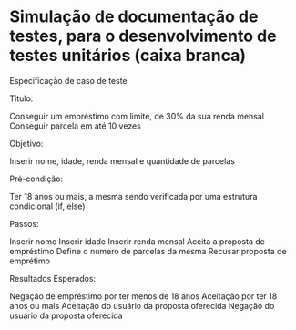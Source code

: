 # Simulação de documentação de testes, para o desenvolvimento de testes unitários (caixa branca) 

Especificação de caso de teste

Título:

Conseguir um empréstimo com limite, de 30% da sua renda mensal
Conseguir parcela em até 10 vezes

Objetivo:

Inserir nome, idade, renda mensal e quantidade de parcelas

Pré-condição:

Ter 18 anos ou mais, a mesma sendo verificada por uma estrutura condicional (if, else)

Passos:

Inserir nome
Inserir idade
Inserir renda mensal
Aceita a proposta de empréstimo
Define o numero de parcelas da mesma
Recusar proposta de emprétimo

Resultados Esperados:

Negação de empréstimo por ter menos de 18 anos
Aceitação por ter 18 anos ou mais
Aceitação do usuário da proposta oferecida
Negação do usuário da proposta oferecida